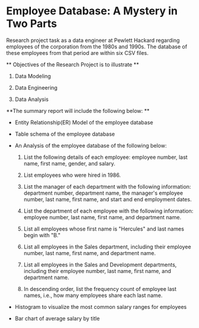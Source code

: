 # Employee Database: A Mystery in Two Parts

Research project task as a data engineer at Pewlett Hackard regarding employees of the corporation from the 1980s and 1990s. 
The database of these employees from that period are within six CSV files.

** Objectives of the Research Project is to illustrate **
1. Data Modeling

2. Data Engineering

3. Data Analysis

**The summary report will include the following below: **
- Entity Relationship(ER) Model of the employee database

- Table schema of the employee database

- An Analysis of the employee database of the following below:
	1. List the following details of each employee: employee number, last name, first name, gender, and salary.

	2. List employees who were hired in 1986.

	3. List the manager of each department with the following information: department number, department name, the manager's employee number, last name, first name, and start and end employment dates.

	4. List the department of each employee with the following information: employee number, last name, first name, and department name.

	5. List all employees whose first name is "Hercules" and last names begin with "B."
	
	6. List all employees in the Sales department, including their employee number, last name, first name, and department name.

	7. List all employees in the Sales and Development departments, including their employee number, last name, first name, and department name.

	8. In descending order, list the frequency count of employee last names, i.e., how many employees share each last name. 

- Histogram to visualize the most common salary ranges for employees

- Bar chart of average salary by title